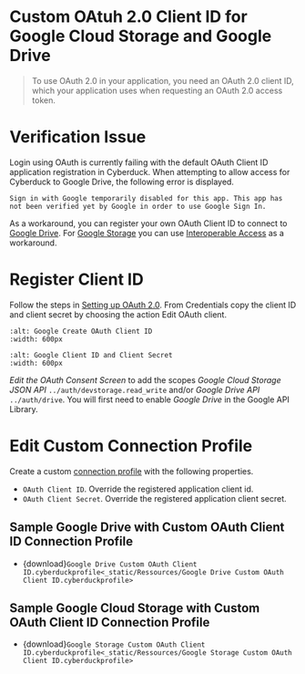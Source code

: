 Custom OAtuh 2.0 Client ID for Google Cloud Storage and Google Drive
===

> To use OAuth 2.0 in your application, you need an OAuth 2.0 client ID, which your application uses when requesting an OAuth 2.0 access token.

# Verification Issue

Login using OAuth is currently failing with the default OAuth Client ID application registration in Cyberduck. When attempting to allow access for Cyberduck to Google Drive, the following error is displayed.

```{error}
Sign in with Google temporarily disabled for this app. This app has not been verified yet by Google in order to use Google Sign In.
```

As a workaround, you can register your own OAuth Client ID to connect to [Google Drive](google_drive.md). For [Google Storage](google_cloud_storage.md) you can use [Interoperable Access](google_cloud_storage.md#interoperable-access) as a workaround.

# Register Client ID

Follow the steps in [Setting up OAuth 2.0](https://support.google.com/googleapi/answer/6158849?hl=en). From Credentials copy the client ID and client secret by choosing the action Edit OAuth client.

```{image} _images/Google_Create_OAuth_Client_ID.png
:alt: Google Create OAuth Client ID
:width: 600px
```
```{image} _images/Google_Client_ID_and_client_secret.png
:alt: Google Client ID and Client Secret
:width: 600px
```

*Edit the OAuth Consent Screen* to add the scopes *Google Cloud Storage JSON API* `../auth/devstorage.read_write` and/or *Google Drive API* `../auth/drive`. You will first need to enable *Google Drive* in the Google API Library.

# Edit Custom Connection Profile

Create a custom [connection profile](../cyberduck/profiles.md) with the following properties.

- `OAuth Client ID`. Override the registered application client id.
- `OAuth Client Secret`. Override the registered application client secret.

## Sample Google Drive with Custom OAuth Client ID Connection Profile

- {download}`Google Drive Custom OAuth Client ID.cyberduckprofile<_static/Ressources/Google Drive Custom OAuth Client ID.cyberduckprofile>`

## Sample Google Cloud Storage with Custom OAuth Client ID Connection Profile

- {download}`Google Storage Custom OAuth Client ID.cyberduckprofile<_static/Ressources/Google Storage Custom OAuth Client ID.cyberduckprofile>`